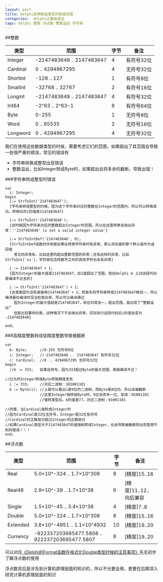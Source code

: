 ```yaml
---
layout: post
title: Delphi各种数值类型的取值范围
categories:  delphi之基础语法 
tags: delphi 整数 浮点数 整数溢出 字符串
---
```


##整数

|    类型    |    范围    |    字节    |    备注    | 
| ---------- | ---------- | ---------- | ---------- |
|  Integer   |  -2147483648 .. 2147483647  |  4  |  有符号32位  |
|  Cardinal   |  0 .. 4294967295  |  4  |  无符号32位  |
|  Shortint  |  -128 .. 127  |  1  |  有符号8位  |
|  Smallint  |  -32768 .. 32767  |  2  |  有符号16位  |
|  Longint  |  -2147483648 .. 2147483647  |  4  |  有符号32位  |
|  Int64  |  -2^63 .. 2^63-1  |  8  |  有符号64位  |
|  Byte  |  0-255  |  1  |  无符号8位  |
|  Word  |  0 .. 65535  |  2  |  无符号16位  |
|  Longword  |  0 .. 4294967295  |  4  |  无符号32位  |

我们在使用这些数据类型的时候，需要考虑它们的范围，如果超出了其范围会导致一些很严重的错误，常见的错误有

* 字符串转换成整型出现错误
* 整数溢出，比如Integer转成Byte时，如果超出会将多余的截断，导致出错！

###字符串转成整型时错误

```
var
  i: Integer;
begin
  i:= StrToInt('2147483647');		
  {字符串转成整型的时候，因为这个字符串对应的整数在Integer的范围内，所以可以转换成功，转换后的i的值是2147483647}

  i:= StrToInt('2147483648');
  {这时候因为字符串对应的整数超出Integer的范围，所以在这里转换会抛出异常：''2147483648' is not a valid integer value'}

  i:= StrToIntDef('2147483648', 0);
  {StrToIntDef函数的作用是如果在转换字符串时有异常，那么将后面的那个默认值作为返回值
  	常见的异常有，比如这里的超出整数范围的异常；还有这样的异常，比如StrToInt('ss')，字符串包含除数字之外的其他字符也会有异常}

  i := 2147483647 + 1;
  {因为Integer的最大值是2147483647，加1就超出了范围，我在Delphi 6 上对这段代码是编译不过去的}

  i := StrToInt('2147483647') + 1;
  {这里面因为没有直接用2147483647 + 1，而是先将字符串转成2147483647再加一，所以编译器在编译时没法检查出来，所以可以编译通过
  	因为Integer的最大值就是2147483647，现在对其加一，超出范围，就出现了“整数溢出”
  	但是比较要命的是，这种情况下不会抛出异常，实际执行这段代码后i的值会变为 -2147483648}

end;
```

###高精度整数转成低精度整数导致被截断

```
var
  b: Byte;      //0-255 无符号8位
  i: Integer;   //-2147483648 .. 2147483647 有符号32位
  c: Cardinal;  //0 .. 4294967295 无符号32位
begin
  //b := 333;   如果这样写，因为333超过Byte的最大范围，直接编译不过！
  
//过大的Integer转成Byte导致精度丢失
  i := 333;     //对应二进制：101001101
  b := Byte(i); //上面可以看出i是9位的二进制，而Byte是8位的，所以会被截断
                //这里Integer强转成Byte时，9位会丢失一位，变成：01001101
                //强转类型后，b的值是77，对应二进制：01001101

//同理，当Cardinal强转成Integer时
//因为Cardinal是32位无符号，Integer是32位有符号
//Cardinal的正数部分超过Integer的正数部分
//如果Cardinal类型大于2147483647的值强制转成Integer，也会导致被截断而出现意想不到的错误！！！
end;
```

##浮点数

|    类型    |    范围    |    字节    |    备注    | 
| ---------- | ---------- | ---------- | ---------- | 
|  Real  |  5.0×10^-324 .. 1.7×10^308  |  8  |  [精度]15..16  |
|  Real48  |  2.9×10^\-39 .. 1.7×10^38  |  6  |  [精度]11..12，向后兼容  |
|  Single  |  1.5×10^\-45 .. 3.4×10^38  |  4  |  [精度]7..8  |
|  Double  |  5.0×10^\-324 .. 1.7×10^308  |  8  |  [精度]15..16  |
|  Extended  |  3.6×10^\-4951 .. 1.1×10^4932  |  10  |  [精度]19..20  |
|  Currency  |  -922337203685477.5808 .. 922337203685477.5807  |  8  |  [精度]19..20  |

可以对应[《Delphi的Format函数在格式化Double类型时候的注意事项》](http://www.xumenger.com/delphi-format-20160308/)先去初步了解浮点数的使用

浮点数背后是涉及到计算机原理层面的知识的，所以不光要会用，更要在后期深入研究计算机原理层面的知识
